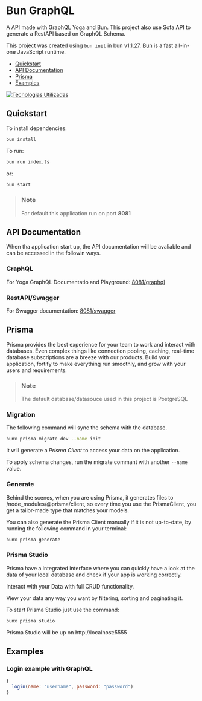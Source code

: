 # Bun GraphQL

A API made with GraphQL Yoga and Bun. This project also use Sofa API to generate a RestAPI based on GraphQL Schema.

This project was created using `bun init` in bun v1.1.27. [Bun](https://bun.sh) is a fast all-in-one JavaScript runtime.

- [Quickstart](#quickstart)
- [API Documentation](#api-documentation)
- [Prisma](#prisma)
- [Examples](#examples)

[![Tecnologias Utilizadas](https://skillicons.dev/icons?i=js,ts,bun,graphql,prisma&theme=dark)](https://skillicons.dev)


## Quickstart

To install dependencies:

```bash
bun install
```

To run:

```bash
bun run index.ts
```

or:

```bash
bun start
```

> ### Note
> For default this application run on port **8081**

## API Documentation

When tha application start up, the API documentation will be avaliable and can be accessed in the followin ways.

### GraphQL

For Yoga GraphQL Documentatio and Playground: [8081/graphql](http://localhost:8081/graphql)

### RestAPI/Swagger

For Swagger documentation: [8081/swagger](http://localhost:8081/swagger)

## Prisma

Prisma provides the best experience for your team to work and interact with databases. Even complex things like connection pooling, caching, real-time database subscriptions are a breeze with our products.
Build your application, fortify to make everything run smoothly, and grow with your users and requirements.

> ### Note
> The default database/datasouce used in this project is PostgreSQL


### Migration

The following command will sync the schema with the database.
```bash
bunx prisma migrate dev --name init
```
It will generate a *Prisma Client* to access your data on the application.

To apply schema changes, run the migrate commant with another `--name` value.

### Generate

Behind the scenes, when you are using Prisma, it generates files to /node_modules/@prisma/client, so every time you use the PrismaClient, you get a tailor-made type that matches your models.

You can also generate the Prisma Client manually if it is not up-to-date, by running the following command in your terminal:
```bash
bunx prisma generate
```

### Prisma Studio

Prisma have a integrated interface where you can quickly have a look at the data of your local database and check if your app is working correctly.

Interact with your Data with full CRUD functionality.

View your data any way you want by filtering, sorting and paginating it.

To start Prisma Studio just use the command:
```bash
bunx prisma studio
```

Prisma Studio will be up on http://localhost:5555

## Examples

### Login example with GraphQL

```js
{
  login(name: "username", password: "password")
}
```